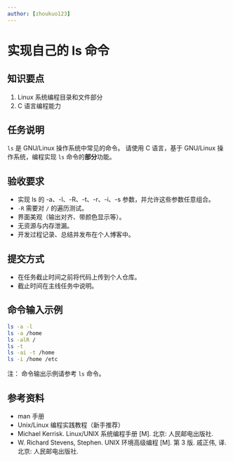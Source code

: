 ```yaml
---
author: [zhoukuo123]
---
```


# 实现自己的 ls 命令

## 知识要点

1. Linux 系统编程目录和文件部分
2. C 语言编程能力

## 任务说明

`ls` 是 GNU/Linux 操作系统中常见的命令。
请使用 C 语言，基于 GNU/Linux 操作系统，编程实现 `ls` 命令的**部分**功能。

## 验收要求

- 实现 ls 的 -a、-l、-R、-t、-r、-i、-s 参数，并允许这些参数任意组合。
- `-R` 需要对 `/` 的遍历测试。
- 界面美观（输出对齐、带颜色显示等）。
- 无资源与内存泄漏。
- 开发过程记录、总结并发布在个人博客中。

## 提交方式

- 在任务截止时间之前将代码上传到个人仓库。
- 截止时间在主线任务中说明。

## 命令输入示例

```bash
ls -a -l
ls -a /home
ls -alR /
ls -t
ls -ai -t /home
ls -i /home /etc
```

注：
命令输出示例请参考 `ls` 命令。

## 参考资料

- man 手册
- Unix/Linux 编程实践教程（新手推荐）
- Michael Kerrisk. Linux/UNIX 系统编程手册 [M]. 北京: 人民邮电出版社.
- W. Richard Stevens, Stephen. UNIX 环境高级编程 [M]. 第 3 版. 戚正伟, 译. 北京: 人民邮电出版社.
